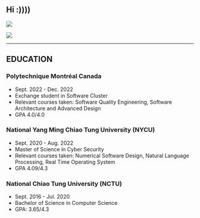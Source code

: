 ## Hi :))))


![](https://github-readme-stats.vercel.app/api?username=q40603&theme=bear&show_icons=true&count_private=true)

![](https://github-readme-stats.vercel.app/api/top-langs/?username=q40603&theme=bear&layout=compact&card_width=445)

---

## EDUCATION
### Polytechnique Montréal Canada
- Sept. 2022 - Dec. 2022
- Exchange student in Software Cluster
- Relevant courses taken: Software Quality Engineering, Software Architecture and Advanced Design
- GPA 4.0/4.0

### National Yang Ming Chiao Tung University (NYCU)
- Sept. 2020 - Aug. 2022
- Master of Science in Cyber Security
- Relevant courses taken: Numerical Software Design, Natural Language Processing, Real Time Operating System
- GPA 4.09/4.3

### National Chiao Tung University (NCTU)
- Sept. 2016 - Jul. 2020
- Bachelor of Science in Computer Science
- GPA: 3.65/4.3
